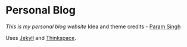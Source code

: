 #  Personal Blog
*This is my personal blog website*
Idea and theme credits - [Param Singh](https://github.com/paramsingh)

Uses [Jekyll](https://jekyllrb.com/) and [Thinkspace](https://github.com/heiswayi/thinkspace).



